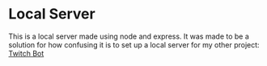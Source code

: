 # Local Server

This is a local server made using node and express. It was made to be a solution for how confusing it is to set up a local server for my other project: [Twitch Bot](https://github.com/TorchofFire/twitch_bot)
